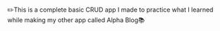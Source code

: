 ✏️This is a complete basic CRUD app I made to practice what I learned while making my other app called Alpha Blog📚